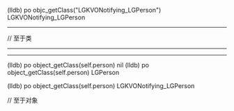 (lldb) po objc_getClass("LGKVONotifying_LGPerson")
LGKVONotifying_LGPerson


<hr>


// 至于类

<hr>








<hr>


(lldb) po object_getClass(self.person)
 nil
(lldb) po object_getClass(self.person)
LGPerson

(lldb) po object_getClass(self.person)
LGKVONotifying_LGPerson


// 至于对象




